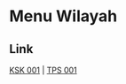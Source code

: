 # Menu Wilayah

## Link

[KSK 001](https://github.com/gigit-pemilu/pemilu-2024-99-luar-negeri/tree/main/pileg-dpr/hitung-suara/sub/99-luar-negeri/sub/46-havana-kuba/sub/01-havana-kuba/sub/0001-havana-kuba/sub/002-ksk-001)
 | 
[TPS 001](https://github.com/gigit-pemilu/pemilu-2024-99-luar-negeri/tree/main/pileg-dpr/hitung-suara/sub/99-luar-negeri/sub/46-havana-kuba/sub/01-havana-kuba/sub/0001-havana-kuba/sub/001-tps)

